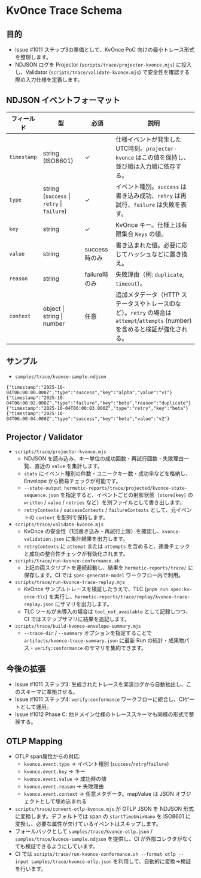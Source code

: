 # KvOnce Trace Schema

## 目的
- Issue #1011 ステップ3の準備として、KvOnce PoC 向けの最小トレース形式を整理します。
- NDJSON ログを Projector (`scripts/trace/projector-kvonce.mjs`) に投入し、Validator (`scripts/trace/validate-kvonce.mjs`) で安全性を確認する際の入力仕様を定義します。

## NDJSON イベントフォーマット
| フィールド | 型 | 必須 | 説明 |
|------------|----|------|------|
| `timestamp` | string (ISO8601) | ✓ | 仕様イベントが発生したUTC時刻。`projector-kvonce` はこの値を保持し、並び順は入力順に依存する。 |
| `type` | string (`success` \| `retry` \| `failure`) | ✓ | イベント種別。`success` は書き込み成功、`retry` は再試行、`failure` は失敗を表す。 |
| `key` | string | ✓ | KvOnce キー。仕様上は有限集合 `Keys` の値。 |
| `value` | string | success時のみ | 書き込まれた値。必要に応じてハッシュなどに置き換え。 |
| `reason` | string | failure時のみ | 失敗理由（例: `duplicate`, `timeout`）。 |
| `context` | object \| string \| number | 任意 | 追加メタデータ（HTTP ステータスやトレースIDなど）。`retry` の場合は `attempt`/`attempts` (number) を含めると検証が強化される。 |

## サンプル
- `samples/trace/kvonce-sample.ndjson`

```ndjson
{"timestamp":"2025-10-04T06:00:00.000Z","type":"success","key":"alpha","value":"v1"}
{"timestamp":"2025-10-04T06:00:02.000Z","type":"failure","key":"beta","reason":"duplicate"}
{"timestamp":"2025-10-04T06:00:03.000Z","type":"retry","key":"beta"}
{"timestamp":"2025-10-04T06:00:04.000Z","type":"success","key":"beta","value":"v2"}
```

## Projector / Validator
- `scripts/trace/projector-kvonce.mjs`
  - NDJSON を読み込み、キー単位の成功回数・再試行回数・失敗理由一覧、直近の `value` を集計します。
  - `stats` にイベント種別の件数・ユニークキー数・成功率などを格納し、Envelope から簡易チェックが可能です。
  - `--state-output hermetic-reports/trace/projected/kvonce-state-sequence.json` を指定すると、イベントごとの射影状態（`store[key]` の `written` / `value` / `retries` など）を別ファイルとして書き出します。
  - `retryContexts` / `successContexts` / `failureContexts` として、元イベントの `context` を配列で保持します。
- `scripts/trace/validate-kvonce.mjs`
  - KvOnce の安全性（1回書き込み・再試行上限）を確認し、`kvonce-validation.json` に集計結果を出力します。
  - `retryContexts` に `attempt` または `attempts` を含めると、連番チェックと成功の整合性チェックが有効化されます。
- `scripts/trace/run-kvonce-conformance.sh`
  - 上記の両スクリプトを連続起動し、結果を `hermetic-reports/trace/` に保存します。CI では `spec-generate-model` ワークフロー内で利用。
- `scripts/trace/run-kvonce-trace-replay.mjs`
  - KvOnce サンプルトレースを検証したうえで、TLC (`pnpm run spec:kv-once:tlc`) を実行し、`hermetic-reports/trace/replay/kvonce-trace-replay.json` にサマリを出力します。
  - TLC ツールが未導入の場合は `tool_not_available` として記録しつつ、CI ではステップサマリに結果を追記します。
- `scripts/trace/build-kvonce-envelope-summary.mjs`
  - `--trace-dir` / `--summary` オプションを指定することで `artifacts/kvonce-trace-summary.json` に最新 Run の統計・成果物パス・`verify:conformance` のサマリを集約できます。

## 今後の拡張
- Issue #1011 ステップ3: 生成されたトレースを実装ログから自動抽出し、このスキーマに準拠させる。
- Issue #1011 ステップ4: `verify:conformance` ワークフローに統合し、CIゲートとして運用。
- Issue #1012 Phase C: 他ドメイン仕様のトレーススキーマも同様の形式で整理する。

## OTLP Mapping
- OTLP span属性からの対応:
  - `kvonce.event.type` → イベント種別 (`success`/`retry`/`failure`)
  - `kvonce.event.key` → キー
  - `kvonce.event.value` → 成功時の値
  - `kvonce.event.reason` → 失敗理由
  - `kvonce.event.context` → 任意メタデータ。mapValue は JSON オブジェクトとして埋め込まれる
- `scripts/trace/convert-otlp-kvonce.mjs` が OTLP JSON を NDJSON 形式に変換します。デフォルトでは span の `startTimeUnixNano` を ISO8601 に変換し、必要な属性が欠けているイベントはスキップします。
- フォールバックとして `samples/trace/kvonce-otlp.json` / `samples/trace/kvonce-sample.ndjson` を提供し、CI が外部コレクタがなくても検証できるようにしています。
- CI では `scripts/trace/run-kvonce-conformance.sh --format otlp --input samples/trace/kvonce-otlp.json` を利用して、自動的に変換→検証を行います。
